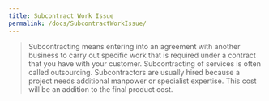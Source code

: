 ```yaml
---
title: Subcontract Work Issue
permalink: /docs/SubcontractWorkIssue/
---
```


> Subcontracting means entering into an agreement with another business to carry out specific work that is required under a contract that you have with your customer. Subcontracting of services is often called outsourcing. Subcontractors are usually hired because a project needs additional manpower or specialist expertise. This cost will be an addition to the final product cost.
>
